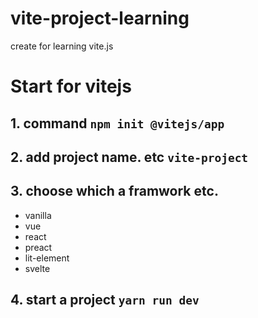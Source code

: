 # vite-project-learning
create for learning vite.js

# Start for vitejs
## 1. command  `npm init @vitejs/app`
## 2. add project name. etc `vite-project`
## 3. choose which a framwork etc. 
- vanilla
- vue 
- react
- preact
- lit-element
- svelte
## 4. start a project `yarn run dev`